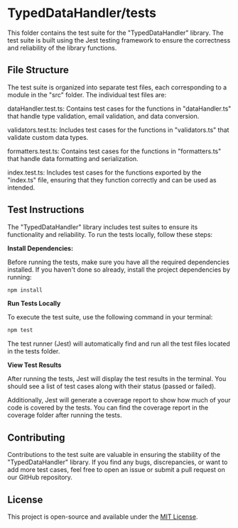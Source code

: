 # TypedDataHandler/tests

This folder contains the test suite for the "TypedDataHandler" library. The test suite is built using the Jest testing framework to ensure the correctness and reliability of the library functions.

## File Structure

The test suite is organized into separate test files, each corresponding to a module in the "src" folder. The individual test files are:

dataHandler.test.ts: Contains test cases for the functions in "dataHandler.ts" that handle type validation, email validation, and data conversion.

validators.test.ts: Includes test cases for the functions in "validators.ts" that validate custom data types.

formatters.test.ts: Contains test cases for the functions in "formatters.ts" that handle data formatting and serialization.

index.test.ts: Includes test cases for the functions exported by the "index.ts" file, ensuring that they function correctly and can be used as intended.

## Test Instructions

The "TypedDataHandler" library includes test suites to ensure its functionality and reliability. To run the tests locally, follow these steps:

**Install Dependencies:**

   Before running the tests, make sure you have all the required dependencies installed. If you haven't done so already, install the project dependencies by running:

   ```bash
   npm install
```

**Run Tests Locally**

To execute the test suite, use the following command in your terminal:
```bash
npm test
```
The test runner (Jest) will automatically find and run all the test files located in the tests folder.

**View Test Results**

After running the tests, Jest will display the test results in the terminal. You should see a list of test cases along with their status (passed or failed).

Additionally, Jest will generate a coverage report to show how much of your code is covered by the tests. You can find the coverage report in the coverage folder after running the tests.

## Contributing

Contributions to the test suite are valuable in ensuring the stability of the "TypedDataHandler" library. If you find any bugs, discrepancies, or want to add more test cases, feel free to open an issue or submit a pull request on our GitHub repository.

## License
This project is open-source and available under the [MIT License](https://opensource.org/license/mit/).